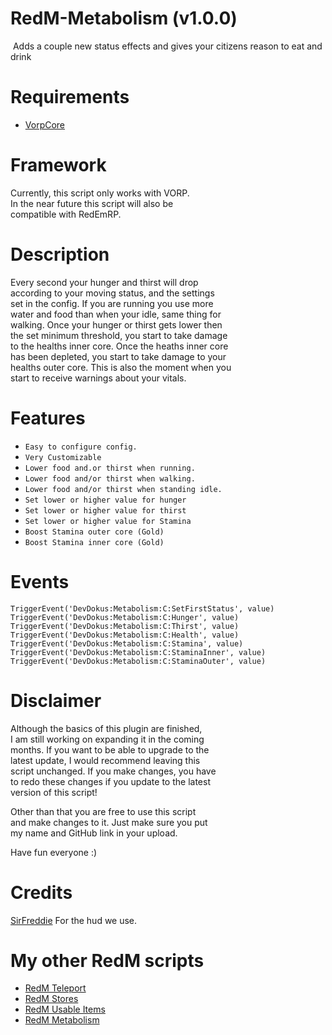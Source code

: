 # RedM-Metabolism (v1.0.0)
 Adds a couple new status effects and gives your citizens reason to eat and drink

# Requirements
- [VorpCore](https://github.com/VORPCORE/VORP-Core)

# Framework
Currently, this script only works with VORP. <br>
In the near future this script will also be <br>
compatible with RedEmRP.

# Description
Every second your hunger and thirst will drop           <br>
according to your moving status, and the settings       <br>
set in the config. If you are running you use more      <br>
water and food than when your idle, same thing for      <br>
walking. Once your hunger or thirst gets lower then     <br>
the set minimum threshold, you start to take damage    <br>
to the healths inner core. Once the heaths inner core   <br>
has been depleted, you start to take damage to your     <br>
healths outer core. This is also the moment when you    <br>
start to receive warnings about your vitals.            

# Features
- `Easy to configure config.`
- `Very Customizable`
- `Lower food and.or thirst when running.`
- `Lower food and/or thirst when walking.`
- `Lower food and/or thirst when standing idle.`
- `Set lower or higher value for hunger`
- `Set lower or higher value for thirst`
- `Set lower or higher value for Stamina`
- `Boost Stamina outer core (Gold)`
- `Boost Stamina inner core (Gold)`

# Events
```
TriggerEvent('DevDokus:Metabolism:C:SetFirstStatus', value)
TriggerEvent('DevDokus:Metabolism:C:Hunger', value)
TriggerEvent('DevDokus:Metabolism:C:Thirst', value)
TriggerEvent('DevDokus:Metabolism:C:Health', value)
TriggerEvent('DevDokus:Metabolism:C:Stamina', value)
TriggerEvent('DevDokus:Metabolism:C:StaminaInner', value)
TriggerEvent('DevDokus:Metabolism:C:StaminaOuter', value)
```

# Disclaimer
Although the basics of this plugin are finished, <br>
I am still working on expanding it in the coming <br>
months. If you want to be able to upgrade to the <br>
latest update, I would recommend leaving this    <br>
script unchanged. If you make changes, you have  <br>
to redo these changes if you update to the latest <br>
version of this script!                          <br>

Other than that you are free to use this script  <br>
and make changes to it. Just make sure you put   <br>
my name and GitHub link in your upload.          <br>

Have fun everyone :)

# Credits
[SirFreddie](https://github.com/SirFreddie) For the hud we use.

# My other RedM scripts
- [RedM Teleport]( https://github.com/DevDokus/RedM-Teleport)
- [RedM Stores](https://github.com/DevDokus/Redm-Stores)
- [RedM Usable Items](https://github.com/DevDokus/RedM-UsableItems)
- [RedM Metabolism](https://github.com/DevDokus/RedM-Metabolism)
